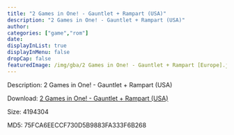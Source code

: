 ```yaml
---
title: "2 Games in One! - Gauntlet + Rampart (USA)"
description: "2 Games in One! - Gauntlet + Rampart (USA)"
author: 
categories: ["game","rom"]
date: 
displayInList: true
displayInMenu: false
dropCap: false
featuredImage: /img/gba/2 Games in One! - Gauntlet + Rampart [Europe].jpg
---
```


Description: 2 Games in One! - Gauntlet + Rampart (USA)

Download: <a style="text-decoration:underline;" href="https://mega.nz/#!yHJGDQCR!xLMViDY3Di02hC5MyiQGJ5YMEFU6OAhlT2ZfEAql8rI" target = "_blank" rel = "nofollow" > 2 Games in One! - Gauntlet + Rampart (USA)</a>

Size: 4194304

MD5: 75FCA6EECCF730D5B9883FA333F6B268

